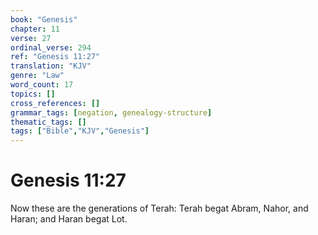 ```yaml
---
book: "Genesis"
chapter: 11
verse: 27
ordinal_verse: 294
ref: "Genesis 11:27"
translation: "KJV"
genre: "Law"
word_count: 17
topics: []
cross_references: []
grammar_tags: [negation, genealogy-structure]
thematic_tags: []
tags: ["Bible","KJV","Genesis"]
---
```


# Genesis 11:27

Now these are the generations of Terah: Terah begat Abram, Nahor, and Haran; and Haran begat Lot.
